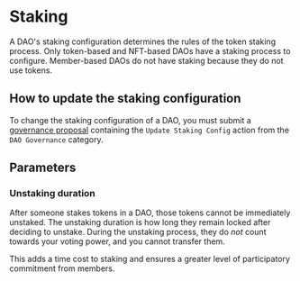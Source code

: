 # Staking

A DAO's staking configuration determines the rules of the token staking process. Only token-based and NFT-based DAOs have a staking process to configure. Member-based DAOs do not have staking because they do not use tokens.

## How to update the staking configuration

To change the staking configuration of a DAO, you must submit a [governance proposal](../proposals/what.md) containing the `Update Staking Config` action from the `DAO Governance` category.

## Parameters

### Unstaking duration

After someone stakes tokens in a DAO, those tokens cannot be immediately unstaked. The unstaking duration is how long they remain locked after deciding to unstake. During the unstaking process, they do _not_ count towards your voting power, and you cannot transfer them.

This adds a time cost to staking and ensures a greater level of participatory commitment from members.

